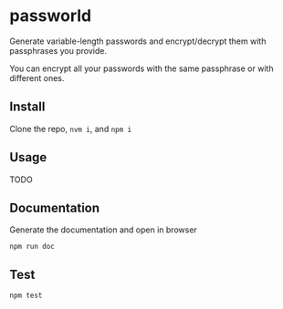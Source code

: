 # passworld

Generate variable-length passwords and encrypt/decrypt them with passphrases you provide.

You can encrypt all your passwords with the same passphrase or with different ones.

## Install

Clone the repo, `nvm i`, and `npm i`

## Usage

TODO

## Documentation

Generate the documentation and open in browser

`npm run doc`

## Test

`npm test`
